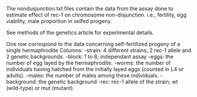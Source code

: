 The nondusjunction.txt files contain the data from the assay done to estimate effect of rec-1 on chromosome non-disjunction.
  i.e., fertility, egg viability, male proportion in selfed progeny.

See methods of the genetics article for experimental details.

One row correspond to the data concerning self-fertilized progeny of a single hermaphrodite 
Columns:
-strain: 4 different strains; 2 rec-1 allele and 2 genetic backgrounds.
-block: 1 to 8;  independant assay
-eggs: the number of egg layed by the hermaphrodite.
-worms: the number of individuals having hatched from the initially layed eggs (counted in L4 or adults).
-males: the number of males among these individuals.
-background: the genetic background 
-rec: rec-1 allele of the strain; wt (wild-type) or mut (mutant).

